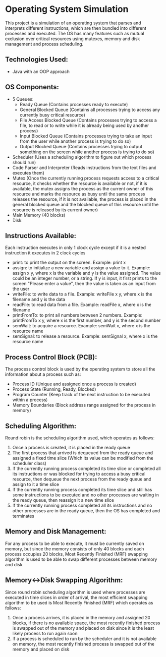 # Operating System Simulation

This project is a simulation of an operating system that parses and interprets different instructions, which are then bundled into different processes and executed. The OS has many features such as mutual exclusion over critical resources using mutexes, memory and disk management and process scheduling.

## Technologies Used:
- Java with an OOP approach

## OS Components:
- 5 Queues:
  - Ready Queue (Contains processes ready to execute)
  - General Blocked Queue (Contains all processes trying to access any currently busy critical resource)
  - File Access Blocked Queue (Contains processes trying to access a file, to read or to write while it is already being used by another process)
  - Input Blocked Queue (Contains processes trying to take an input from the user while another process is trying to do so)
  - Output Blocked Queue (Contains processes trying to output something on the screen while another process is trying to do so)
- Scheduler (Uses a scheduling algorithm to figure out which process should run)
- Code Parser and Interpreter (Reads instructions from the text files and executes them)
- Mutex (Once the currently running process requests access to a critical resource, it checks whether the resource is available or not, if it is available, the mutex assigns the process as the current owner of this resource and marks the resource as busy until the same process releases the resource, if it is not available, the process is placed in the general blocked queue and the blocked queue of this resource until the resource is released by its current owner)
- Main Memory (40 blocks)
- Disk

## Instructions Available:
Each instruction executes in only 1 clock cycle except if it is a nested instruction it executes in 2 clock cycles
- print: to print the output on the screen. Example: print x
- assign: to initialize a new variable and assign a value to it. Example: assign x y, where x is the variable and y is the value assigned. The value could be an integer number, or a string. If y is input, it first prints to the screen "Please enter a value", then the value is taken as an input from the user
- writeFile: to write data to a file. Example: writeFile x y, where x is the filename and y is the data
- readFile: to read data from a file. Example: readFile x, where x is the filename
- printFromTo: to print all numbers between 2 numbers. Example: printFromTo x y, where x is the first number, and y is the second number
- semWait: to acquire a resource. Example: semWait x, where x is the resource name
- semSignal: to release a resource. Example: semSignal x, where x is the resource name

## Process Control Block (PCB):
The process control block is used by the operating system to store all the information about a process such as:
- Process ID (Unique and assigned once a process is created)
- Process State (Running, Ready, Blocked)
- Program Counter (Keep track of the next instruction to be executed within a process)
- Memory Boundaries (Block address range assigned for the process in memory)

## Scheduling Algorithm:
Round robin is the scheduling algorithm used, which operates as follows:
1. Once a process is created, it is placed in the ready queue
2. The first process that arrived is dequeued from the ready queue and assigned a fixed time slice (Which its value can be modified from the scheduler class)
3. If the currently running process completed its time slice or completed all its instructions or was blocked for trying to access a busy critical resource, then dequeue the next process from the ready queue and assign to it a time slice
4. If the currently running process completed its time slice and still has some instructions to be executed and no other processes are waiting in the ready queue, then reassign it a new time slice
5. If the currently running process completed all its instructions and no other processes are in the ready queue, then the OS has completed and terminates

## Memory and Disk Management:
For any process to be able to execute, it must be currently saved on memory, but since the memory consists of only 40 blocks and each process occupies 20 blocks, Most Recently Finished (MRF) swapping algorithm is used to be able to swap different processes between memory and disk

## Memory<->Disk Swapping Algorithm:
Since round robin scheduling algorithm is used where processes are executed in time slices in order of arrival, the most efficient swapping algorithm to be used is Most Recently Finished (MRF) which operates as follows:
1. Once a process arrives, it is placed in the memory and assigned 20 blocks, if there is no available space, the most recently finished process is swapped out of the memory and placed on disk since it is the least likely process to run again soon
2. If a process is scheduled to run by the scheduler and it is not available on memory, the most recently finished process is swapped out of the memory and placed on disk
